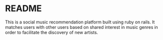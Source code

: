 # README
This is a social music recommendation platform built using ruby on rails.
It matches users with other users based on shared interest in music genres in order to facilitate the discovery
of new artists.

